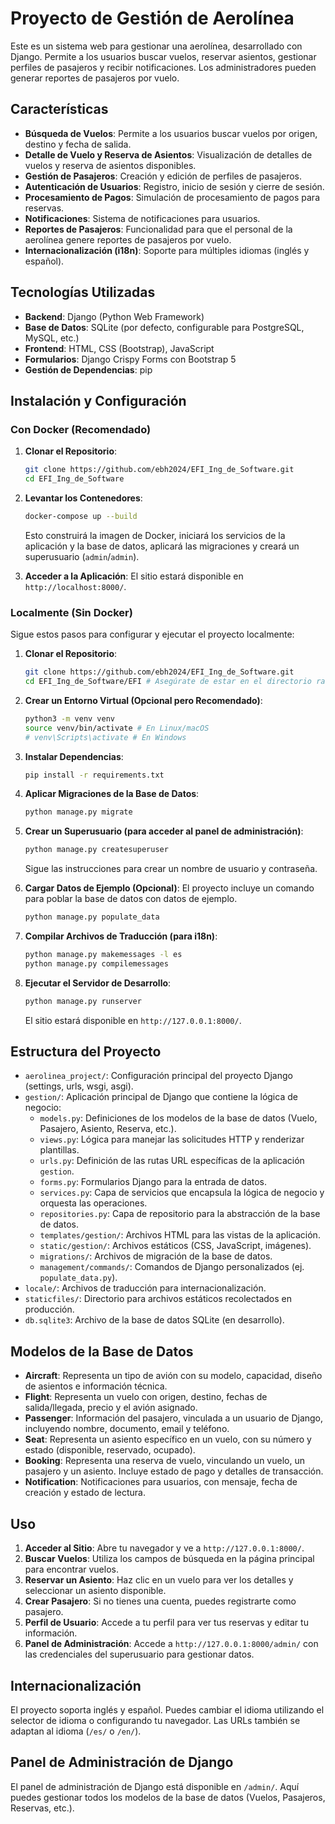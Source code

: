 # Proyecto de Gestión de Aerolínea

Este es un sistema web para gestionar una aerolínea, desarrollado con Django. Permite a los usuarios buscar vuelos, reservar asientos, gestionar perfiles de pasajeros y recibir notificaciones. Los administradores pueden generar reportes de pasajeros por vuelo.

## Características

*   **Búsqueda de Vuelos**: Permite a los usuarios buscar vuelos por origen, destino y fecha de salida.
*   **Detalle de Vuelo y Reserva de Asientos**: Visualización de detalles de vuelos y reserva de asientos disponibles.
*   **Gestión de Pasajeros**: Creación y edición de perfiles de pasajeros.
*   **Autenticación de Usuarios**: Registro, inicio de sesión y cierre de sesión.
*   **Procesamiento de Pagos**: Simulación de procesamiento de pagos para reservas.
*   **Notificaciones**: Sistema de notificaciones para usuarios.
*   **Reportes de Pasajeros**: Funcionalidad para que el personal de la aerolínea genere reportes de pasajeros por vuelo.
*   **Internacionalización (i18n)**: Soporte para múltiples idiomas (inglés y español).

## Tecnologías Utilizadas

*   **Backend**: Django (Python Web Framework)
*   **Base de Datos**: SQLite (por defecto, configurable para PostgreSQL, MySQL, etc.)
*   **Frontend**: HTML, CSS (Bootstrap), JavaScript
*   **Formularios**: Django Crispy Forms con Bootstrap 5
*   **Gestión de Dependencias**: pip

## Instalación y Configuración

### Con Docker (Recomendado)

1.  **Clonar el Repositorio**:
    ```bash
    git clone https://github.com/ebh2024/EFI_Ing_de_Software.git
    cd EFI_Ing_de_Software
    ```

2.  **Levantar los Contenedores**:
    ```bash
    docker-compose up --build
    ```
    Esto construirá la imagen de Docker, iniciará los servicios de la aplicación y la base de datos, aplicará las migraciones y creará un superusuario (`admin`/`admin`).

3.  **Acceder a la Aplicación**:
    El sitio estará disponible en `http://localhost:8000/`.

### Localmente (Sin Docker)

Sigue estos pasos para configurar y ejecutar el proyecto localmente:

1.  **Clonar el Repositorio**:
    ```bash
    git clone https://github.com/ebh2024/EFI_Ing_de_Software.git
    cd EFI_Ing_de_Software/EFI # Asegúrate de estar en el directorio raíz del proyecto Django
    ```

2.  **Crear un Entorno Virtual (Opcional pero Recomendado)**:
    ```bash
    python3 -m venv venv
    source venv/bin/activate # En Linux/macOS
    # venv\Scripts\activate # En Windows
    ```

3.  **Instalar Dependencias**:
    ```bash
    pip install -r requirements.txt
    ```

4.  **Aplicar Migraciones de la Base de Datos**:
    ```bash
    python manage.py migrate
    ```

5.  **Crear un Superusuario (para acceder al panel de administración)**:
    ```bash
    python manage.py createsuperuser
    ```
    Sigue las instrucciones para crear un nombre de usuario y contraseña.

6.  **Cargar Datos de Ejemplo (Opcional)**:
    El proyecto incluye un comando para poblar la base de datos con datos de ejemplo.
    ```bash
    python manage.py populate_data
    ```

7.  **Compilar Archivos de Traducción (para i18n)**:
    ```bash
    python manage.py makemessages -l es
    python manage.py compilemessages
    ```

8.  **Ejecutar el Servidor de Desarrollo**:
    ```bash
    python manage.py runserver
    ```
    El sitio estará disponible en `http://127.0.0.1:8000/`.

## Estructura del Proyecto

*   `aerolinea_project/`: Configuración principal del proyecto Django (settings, urls, wsgi, asgi).
*   `gestion/`: Aplicación principal de Django que contiene la lógica de negocio:
    *   `models.py`: Definiciones de los modelos de la base de datos (Vuelo, Pasajero, Asiento, Reserva, etc.).
    *   `views.py`: Lógica para manejar las solicitudes HTTP y renderizar plantillas.
    *   `urls.py`: Definición de las rutas URL específicas de la aplicación `gestion`.
    *   `forms.py`: Formularios Django para la entrada de datos.
    *   `services.py`: Capa de servicios que encapsula la lógica de negocio y orquesta las operaciones.
    *   `repositories.py`: Capa de repositorio para la abstracción de la base de datos.
    *   `templates/gestion/`: Archivos HTML para las vistas de la aplicación.
    *   `static/gestion/`: Archivos estáticos (CSS, JavaScript, imágenes).
    *   `migrations/`: Archivos de migración de la base de datos.
    *   `management/commands/`: Comandos de Django personalizados (ej. `populate_data.py`).
*   `locale/`: Archivos de traducción para internacionalización.
*   `staticfiles/`: Directorio para archivos estáticos recolectados en producción.
*   `db.sqlite3`: Archivo de la base de datos SQLite (en desarrollo).

## Modelos de la Base de Datos

*   **Aircraft**: Representa un tipo de avión con su modelo, capacidad, diseño de asientos e información técnica.
*   **Flight**: Representa un vuelo con origen, destino, fechas de salida/llegada, precio y el avión asignado.
*   **Passenger**: Información del pasajero, vinculada a un usuario de Django, incluyendo nombre, documento, email y teléfono.
*   **Seat**: Representa un asiento específico en un vuelo, con su número y estado (disponible, reservado, ocupado).
*   **Booking**: Representa una reserva de vuelo, vinculando un vuelo, un pasajero y un asiento. Incluye estado de pago y detalles de transacción.
*   **Notification**: Notificaciones para usuarios, con mensaje, fecha de creación y estado de lectura.

## Uso

1.  **Acceder al Sitio**: Abre tu navegador y ve a `http://127.0.0.1:8000/`.
2.  **Buscar Vuelos**: Utiliza los campos de búsqueda en la página principal para encontrar vuelos.
3.  **Reservar un Asiento**: Haz clic en un vuelo para ver los detalles y seleccionar un asiento disponible.
4.  **Crear Pasajero**: Si no tienes una cuenta, puedes registrarte como pasajero.
5.  **Perfil de Usuario**: Accede a tu perfil para ver tus reservas y editar tu información.
6.  **Panel de Administración**: Accede a `http://127.0.0.1:8000/admin/` con las credenciales del superusuario para gestionar datos.

## Internacionalización

El proyecto soporta inglés y español. Puedes cambiar el idioma utilizando el selector de idioma o configurando tu navegador. Las URLs también se adaptan al idioma (`/es/` o `/en/`).

## Panel de Administración de Django

El panel de administración de Django está disponible en `/admin/`. Aquí puedes gestionar todos los modelos de la base de datos (Vuelos, Pasajeros, Reservas, etc.).
